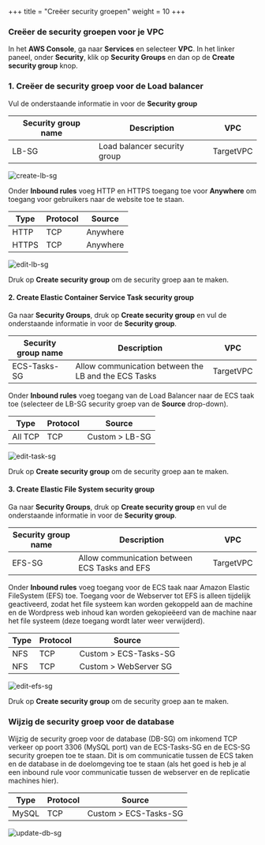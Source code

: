 +++
title = "Creëer security groepen"
weight = 10
+++

### Creëer de security groepen voor je VPC

In het **AWS Console**, ga naar **Services** en selecteer **VPC**. In het linker paneel, onder **Security**, klik op **Security Groups** en dan op de **Create security group** knop.

### 1. Creëer de security groep voor de Load balancer

Vul de onderstaande informatie in voor de **Security group**

| Security group name    | Description      								   | VPC            |
| ---------------------- | ---------------- |----------------------------------|
| LB-SG                  | Load balancer security group            | TargetVPC  |

![create-lb-sg](/ecs/create-lb-sg.png)

Onder **Inbound rules** voeg HTTP en HTTPS toegang toe voor **Anywhere** om toegang voor gebruikers naar de website toe te staan.

| Type    | Protocol      								   | Source            |
| ---------------------- | ---------------- |----------------|
| HTTP                | TCP            | Anywhere   |
| HTTPS               | TCP            | Anywhere   |

![edit-lb-sg](/ecs/edit-lb-sg.png)

Druk op **Create security group** om de security groep aan te maken.

#### 2. Create Elastic Container Service Task security group

Ga naar **Security Groups**, druk op **Create security group** en vul de onderstaande informatie in voor de **Security group**.

| Security group name    | Description      								   | VPC            |
| ---------------------- | ---------------- |----------------------------------|
| ECS-Tasks-SG           | Allow communication between the LB and the ECS Tasks| TargetVPC  |

Onder **Inbound rules** voeg toegang van de Load Balancer naar de ECS taak toe (selecteer de LB-SG security groep van de **Source** drop-down).

| Type    | Protocol      								   | Source            |
| ---------------------- | ---------------- |----------------|
| All TCP                | TCP            | Custom > LB-SG   |

![edit-task-sg](/ecs/edit-task-sg.png)

Druk op **Create security group** om de security groep aan te maken.

#### 3. Create Elastic File System security group

Ga naar **Security Groups**, druk op **Create security group** en vul de onderstaande informatie in voor de **Security group**.

| Security group name    | Description      								   | VPC            |
| ---------------------- | ---------------- |----------------------------------|
| EFS-SG                 | Allow communication between ECS Tasks and EFS       | TargetVPC  |

Onder **Inbound rules** voeg toegang voor de ECS taak naar Amazon Elastic FileSystem (EFS) toe. Toegang voor de Webserver tot EFS is alleen tijdelijk geactiveerd, zodat het file systeem kan worden gekoppeld aan de machine en de Wordpress web inhoud kan worden gekopieëerd van de machine naar het file systeem (deze toegang wordt later weer verwijderd). 

| Type    | Protocol      								   | Source            |
| ---------------------- | ---------------- |----------------|
| NFS                | TCP            | Custom > ECS-Tasks-SG  |
| NFS                | TCP    | Custom > WebServer SG  |

![edit-efs-sg](/ecs/edit-efs-sg.png)

Druk op **Create security group** om de security groep aan te maken.

### Wijzig de security groep voor de database

Wijzig de security groep voor de database (DB-SG) om inkomend TCP verkeer op poort 3306 (MySQL port) van de ECS-Tasks-SG en de ECS-SG security groepen toe te staan. Dit is om communicatie tussen de ECS taken en de database in de doelomgeving toe te staan (als het goed is heb je al een inbound rule voor communicatie tussen de webserver en de replicatie machines hier).

| Type    | Protocol      								   | Source            |
| ---------------------- | ---------------- |----------------|
| MySQL                | TCP            | Custom > ECS-Tasks-SG   |

![update-db-sg](/ecs/update-db-sg.png)
